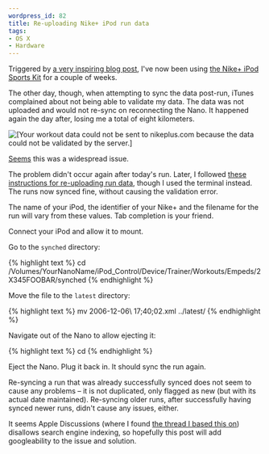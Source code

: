 ```yaml
--- 
wordpress_id: 82
title: Re-uploading Nike+ iPod run data
tags: 
- OS X
- Hardware
---
```

Triggered by <a href="http://www.cabel.name/2006/08/multiplayer-game-of-year.html">a very inspiring blog post</a>, I've now been using <a href="http://www.apple.com/ipod/nike/">the Nike+ iPod Sports Kit</a> for a couple of weeks.

The other day, though, when attempting to sync the data post-run, iTunes complained about not being able to validate my data. The data was not uploaded and would not re-sync on reconnecting the Nano. It happened again the day after, losing me a total of eight kilometers.

<img src="http://henrik.nyh.se/uploads/nikeerror.png" alt="[Your workout data could not be sent to nikeplus.com because the data could not be validated by the server.]" />

<a href="http://forums.nike.com/thread.jspa?threadID=807">Seems</a> this was a widespread issue.

The problem didn't occur again after today's run. Later, I followed <a href="http://discussions.apple.com/thread.jspa?messageID=2893663">these instructions for re-uploading run data</a>, though I used the terminal instead. The runs now synced fine, without causing the validation error.

<!--more-->

The name of your iPod, the identifier of your Nike+ and the filename for the run will vary from these values. Tab completion is your friend.

Connect your iPod and allow it to mount.

Go to the <code>synched</code> directory:

{% highlight text %}
cd /Volumes/YourNanoName/iPod_Control/Device/Trainer/Workouts/Empeds/2X345FOOBAR/synched
{% endhighlight %}

Move the file to the <code>latest</code> directory:

{% highlight text %}
mv 2006-12-06\ 17\;40\;02.xml ../latest/
{% endhighlight %}

Navigate out of the Nano to allow ejecting it:

{% highlight text %}
cd
{% endhighlight %}

Eject the Nano. Plug it back in. It should sync the run again.

Re-syncing a run that was already successfully synced does not seem to cause any problems &ndash; it is not duplicated, only flagged as new (but with its actual date maintained). Re-syncing older runs, after successfully having synced newer runs, didn't cause any issues, either.

It seems Apple Discussions (where I found <a href="http://discussions.apple.com/thread.jspa?messageID=2893663">the thread I based this on</a>) disallows search engine indexing, so hopefully this post will add googleability to the issue and solution.
